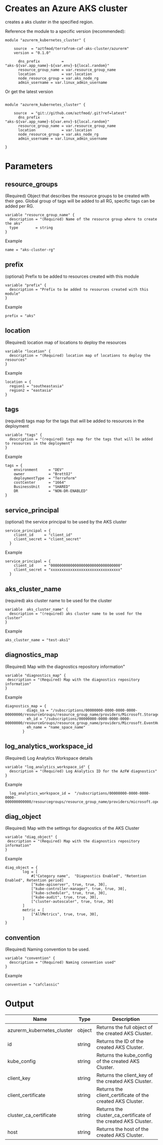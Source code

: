 
# Creates an Azure AKS cluster

creates a aks cluster in the specified region.

Reference the module to a specific version (recommended):

```hcl
module "azurerm_kubernetes_cluster" {

    source  = "aztfmod/terrafrom-caf-aks-cluster/azurerm"
    version = "0.1.0"
  
      dns_prefix          = "aks-${var.app_name}-${var.env}-${local.random}"
      resource_group_name = var.resource_group_name
      location            = var.location
      node_resource_group = var.aks_node_rg
      admin_username = var.linux_admin_username

```

Or get the latest version

```hcl

module "azurerm_kubernetes_cluster" {

    source  = "git://github.com/aztfmod/.git?ref=latest"
      dns_prefix          = "aks-${var.app_name}-${var.env}-${local.random}"
      resource_group_name = var.resource_group_name
      location            = var.location
      node_resource_group = var.aks_node_rg
      admin_username = var.linux_admin_username

}
```

# Parameters

## resource_groups

(Required) Object that describes the resource groups to be created with their geo.
Global group of tags will be added to all RG, specific tags can be added per RG.

```hcl
variable "resource_group_name" {
  description = "(Required) Name of the resource group where to create the aks"
  type        = string
}
```
Example
```hcl
name = "aks-cluster-rg"
```
## prefix

(optional) Prefix to be added to resources created with this module

```hcl
variable "prefix" {
  description = "Prefix to be added to resources created with this module"
}
```
Example
```hcl
prefix = "aks"
```

## location

(Required) location map of locations to deploy the resources

```hcl
variable "location" {
  description = "(Required) location map of locations to deploy the resources"
}
```
Example
```hcl
location = {
  region1 = "southeastasia"
  region2 = "eastasia"
}

```
## tags

(required) tags map for the tags that will be added to resources in the deployment

```hcl
variable "tags" {
  description = "(required) tags map for the tags that will be added to resources in the deployment"
}
```
Example
```hcl
tags = {
    environment     = "DEV"
    owner           = "BrettOJ"
    deploymentType  = "Terraform"
    costCenter      = "1664"
    BusinessUnit    = "SHARED"
    DR              = "NON-DR-ENABLED"
}
```
## service_principal

(optional) the service principal to be used by the AKS cluster

```hcl
service_principal = {
    client_id     = "client_id"
    client_secret = "client_secret"
  }
```
Example
```hcl
service_principal = {
    client_id     = "00000000000000000000000000000000"
    client_secret = "xxxxxxxxxxxxxxxxxxxxxxxxxxxxxxxx"
  }
```
## aks_cluster_name

(required) aks cluster name to be used for the cluster

```hcl
variable  aks_cluster_name" {
  description = "(required) aks cluster name to be used for the cluster"
}
```
Example
```hcl
aks_cluster_name = "test-aks1"
```

## diagnostics_map
(Required) Map with the diagnostics repository information"
```hcl
variable "diagnostics_map" {
 description = "(Required) Map with the diagnostics repository information"
}
```
Example
```hcl
diagnostics_map = {
          diags_sa = "/subscriptions/00000000-0000-0000-0000-00000000/resourceGroups/resource_group_name/providers/Microsoft.Storage/storageAccounts/name_space_storage_account",
          eh_id = "/subscriptions/00000000-0000-0000-0000-00000000/resourceGroups/resource_group_name/providers/Microsoft.EventHub/namespaces/name_space_name",
          eh_name = "name_space_name"
        }
```
## log_analytics_workspace_id
(Required) Log Analytics Workspace details
```hcl
variable "log_analytics_workspace_id" {
  description = "(Required) Log Analytics ID for the AzFW diagnostics"
}
```
Example
```hcl
  log_analytics_workspace_id =  "/subscriptions/00000000-0000-0000-0000-000000000000/resourcegroups/resource_group_name/providers/microsoft.operationalinsights/workspaces/workspace_name"
```

## diag_object
(Required) Map with the settings for diagnostics of the AKS Cluster
```hcl
variable "diag_object" {
 description = "(Required) Map with the diagnostics repository information"
}
```
Example

```hcl
diag_object = {
        log = [
            #["Category name",  "Diagnostics Enabled", "Retention Enabled", Retention period] 
            ["kube-apiserver", true, true, 30],
            ["kube-controller-manager", true, true, 30],
            ["kube-scheduler", true, true, 30],
            ["kube-audit", true, true, 30],
            ["cluster-autoscaler", true, true, 30]
        ]
        metric = [
            ["AllMetrics", true, true, 30],
        ]
}

```

## convention
(Required) Naming convention to be used.
```hcl
variable "convention" {
  description = "(Required) Naming convention used"
}
```
Example
```hcl
convention = "cafclassic"
```

# Output

| Name | Type | Description | 
| -- | -- | -- | 
| azurerm_kubernetes_cluster | object | Returns the full object of the created AKS Cluster. |
| id | string | Returns the ID of the created AKS Cluster. | 
| kube_config | string | Returns the kube_config of the created AKS Cluster. | 
| client_key | string | Returns the client_key of the created AKS Cluster. | 
| client_certificate | string | Returns the client_certificate of the created AKS Cluster. | 
| cluster_ca_certificate | string | Returns the cluster_ca_certificate of the created AKS Cluster. | 
| host | string | Returns the host of the created AKS Cluster. | 

